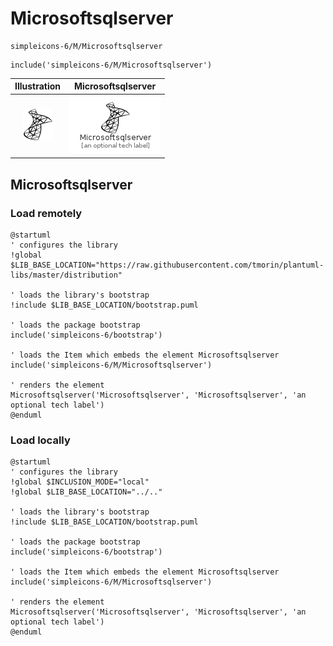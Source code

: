 # Microsoftsqlserver


```text
simpleicons-6/M/Microsoftsqlserver
```

```text
include('simpleicons-6/M/Microsoftsqlserver')
```



| Illustration | Microsoftsqlserver |
| :---: | :---: |
| ![illustration for Illustration](../../simpleicons-6/M/Microsoftsqlserver.png) | ![illustration for Microsoftsqlserver](../../simpleicons-6/M/Microsoftsqlserver.Local.png) |




## Microsoftsqlserver

### Load remotely
```plantuml
@startuml
' configures the library
!global $LIB_BASE_LOCATION="https://raw.githubusercontent.com/tmorin/plantuml-libs/master/distribution"

' loads the library's bootstrap
!include $LIB_BASE_LOCATION/bootstrap.puml

' loads the package bootstrap
include('simpleicons-6/bootstrap')

' loads the Item which embeds the element Microsoftsqlserver
include('simpleicons-6/M/Microsoftsqlserver')

' renders the element
Microsoftsqlserver('Microsoftsqlserver', 'Microsoftsqlserver', 'an optional tech label')
@enduml
```

### Load locally
```plantuml
@startuml
' configures the library
!global $INCLUSION_MODE="local"
!global $LIB_BASE_LOCATION="../.."

' loads the library's bootstrap
!include $LIB_BASE_LOCATION/bootstrap.puml

' loads the package bootstrap
include('simpleicons-6/bootstrap')

' loads the Item which embeds the element Microsoftsqlserver
include('simpleicons-6/M/Microsoftsqlserver')

' renders the element
Microsoftsqlserver('Microsoftsqlserver', 'Microsoftsqlserver', 'an optional tech label')
@enduml
```

